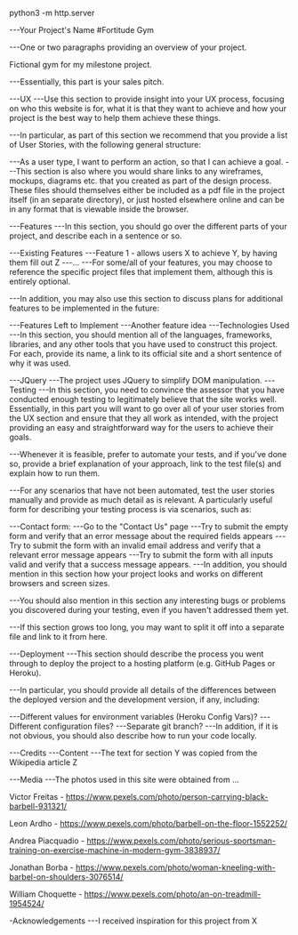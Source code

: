 python3 -m http.server

---Your Project's Name
#Fortitude Gym

---One or two paragraphs providing an overview of your project.

Fictional gym for my milestone project.

---Essentially, this part is your sales pitch.

---UX
---Use this section to provide insight into your UX process, focusing on who this website is for, what it is that they want to achieve and how your project is the best way to help them achieve these things.

---In particular, as part of this section we recommend that you provide a list of User Stories, with the following general structure:

---As a user type, I want to perform an action, so that I can achieve a goal.
---This section is also where you would share links to any wireframes, mockups, diagrams etc. that you created as part of the design process. These files should themselves either be included as a pdf file in the project itself (in an separate directory), or just hosted elsewhere online and can be in any format that is viewable inside the browser.

---Features
---In this section, you should go over the different parts of your project, and describe each in a sentence or so.

---Existing Features
---Feature 1 - allows users X to achieve Y, by having them fill out Z
---...
---For some/all of your features, you may choose to reference the specific project files that implement them, although this is entirely optional.

---In addition, you may also use this section to discuss plans for additional features to be implemented in the future:

---Features Left to Implement
---Another feature idea
---Technologies Used
---In this section, you should mention all of the languages, frameworks, libraries, and any other tools that you have used to construct this project. For each, provide its name, a link to its official site and a short sentence of why it was used.

---JQuery
---The project uses JQuery to simplify DOM manipulation.
---Testing
---In this section, you need to convince the assessor that you have conducted enough testing to legitimately believe that the site works well. Essentially, in this part you will want to go over all of your user stories from the UX section and ensure that they all work as intended, with the project providing an easy and straightforward way for the users to achieve their goals.

---Whenever it is feasible, prefer to automate your tests, and if you've done so, provide a brief explanation of your approach, link to the test file(s) and explain how to run them.

---For any scenarios that have not been automated, test the user stories manually and provide as much detail as is relevant. A particularly useful form for describing your testing process is via scenarios, such as:

---Contact form:
---Go to the "Contact Us" page
---Try to submit the empty form and verify that an error message about the required fields appears
---Try to submit the form with an invalid email address and verify that a relevant error message appears
---Try to submit the form with all inputs valid and verify that a success message appears.
---In addition, you should mention in this section how your project looks and works on different browsers and screen sizes.

---You should also mention in this section any interesting bugs or problems you discovered during your testing, even if you haven't addressed them yet.

---If this section grows too long, you may want to split it off into a separate file and link to it from here.

---Deployment
---This section should describe the process you went through to deploy the project to a hosting platform (e.g. GitHub Pages or Heroku).

---In particular, you should provide all details of the differences between the deployed version and the development version, if any, including:

---Different values for environment variables (Heroku Config Vars)?
---Different configuration files?
---Separate git branch?
---In addition, if it is not obvious, you should also describe how to run your code locally.

---Credits
---Content
---The text for section Y was copied from the Wikipedia article Z

---Media
---The photos used in this site were obtained from ...

Victor Freitas - https://www.pexels.com/photo/person-carrying-black-barbell-931321/

Leon Ardho - https://www.pexels.com/photo/barbell-on-the-floor-1552252/

Andrea Piacquadio - https://www.pexels.com/photo/serious-sportsman-training-on-exercise-machine-in-modern-gym-3838937/

Jonathan Borba - https://www.pexels.com/photo/woman-kneeling-with-barbel-on-shoulders-3076514/

William Choquette - https://www.pexels.com/photo/an-on-treadmill-1954524/

-Acknowledgements
---I received inspiration for this project from X